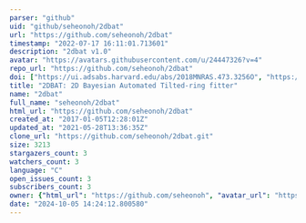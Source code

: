 ```yaml
---
parser: "github"
uid: "github/seheonoh/2dbat"
url: "https://github.com/seheonoh/2dbat"
timestamp: "2022-07-17 16:11:01.713601"
description: "2dbat v1.0"
avatar: "https://avatars.githubusercontent.com/u/24447326?v=4"
repo_url: "https://github.com/seheonoh/2dbat"
doi: ["https://ui.adsabs.harvard.edu/abs/2018MNRAS.473.3256O", "https://ui.adsabs.harvard.edu/abs/2020ascl.soft05012O/abstract"]
title: "2DBAT: 2D Bayesian Automated Tilted-ring fitter"
name: "2dbat"
full_name: "seheonoh/2dbat"
html_url: "https://github.com/seheonoh/2dbat"
created_at: "2017-01-05T12:28:01Z"
updated_at: "2021-05-28T13:36:35Z"
clone_url: "https://github.com/seheonoh/2dbat.git"
size: 3213
stargazers_count: 3
watchers_count: 3
language: "C"
open_issues_count: 3
subscribers_count: 3
owner: {"html_url": "https://github.com/seheonoh", "avatar_url": "https://avatars.githubusercontent.com/u/24447326?v=4", "login": "seheonoh", "type": "User"}
date: "2024-10-05 14:24:12.800580"
---
```

